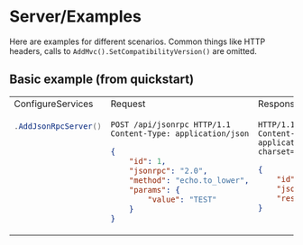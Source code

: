 # Server/Examples

Here are examples for different scenarios. Common things like HTTP headers, calls to `AddMvc().SetCompatibilityVersion()` are omitted.

## Basic example (from quickstart)

<table>
    <tr>
        <td>
            ConfigureServices
        </td>
        <td>
            Request
        </td>
        <td>
            Response
        </td>
    </tr>
<tr>
<td valign="top">

```cs
.AddJsonRpcServer()
```

</td>
<td valign="top">

```http
POST /api/jsonrpc HTTP/1.1
Content-Type: application/json
```
```json
{
    "id": 1,
    "jsonrpc": "2.0",
    "method": "echo.to_lower",
    "params": {
        "value": "TEST"
    }
}
```

</td>
<td valign="top">

```HTTP
HTTP/1.1 200 OK
Content-Type: application/json; charset=utf-8
```
```json
{
    "id": 1,
    "jsonrpc": "2.0",
    "result": "test"
}
```

</td>
</tr>
</table>